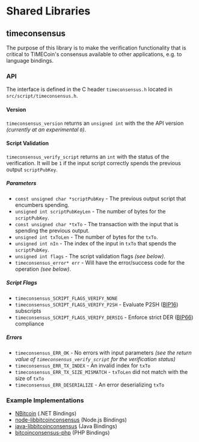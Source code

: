 Shared Libraries
================

## timeconsensus

The purpose of this library is to make the verification functionality that is critical to TIMECoin's consensus available to other applications, e.g. to language bindings.

### API

The interface is defined in the C header `timeconsensus.h` located in  `src/script/timeconsensus.h`.

#### Version

`timeconsensus_version` returns an `unsigned int` with the the API version *(currently at an experimental `0`)*.

#### Script Validation

`timeconsensus_verify_script` returns an `int` with the status of the verification. It will be `1` if the input script correctly spends the previous output `scriptPubKey`.

##### Parameters
- `const unsigned char *scriptPubKey` - The previous output script that encumbers spending.
- `unsigned int scriptPubKeyLen` - The number of bytes for the `scriptPubKey`.
- `const unsigned char *txTo` - The transaction with the input that is spending the previous output.
- `unsigned int txToLen` - The number of bytes for the `txTo`.
- `unsigned int nIn` - The index of the input in `txTo` that spends the `scriptPubKey`.
- `unsigned int flags` - The script validation flags *(see below)*.
- `timeconsensus_error* err` - Will have the error/success code for the operation *(see below)*.

##### Script Flags
- `timeconsensus_SCRIPT_FLAGS_VERIFY_NONE`
- `timeconsensus_SCRIPT_FLAGS_VERIFY_P2SH` - Evaluate P2SH ([BIP16](https://github.com/bitcoin/bips/blob/master/bip-0016.mediawiki)) subscripts
- `timeconsensus_SCRIPT_FLAGS_VERIFY_DERSIG` - Enforce strict DER ([BIP66](https://github.com/bitcoin/bips/blob/master/bip-0066.mediawiki)) compliance

##### Errors
- `timeconsensus_ERR_OK` - No errors with input parameters *(see the return value of `timeconsensus_verify_script` for the verification status)*
- `timeconsensus_ERR_TX_INDEX` - An invalid index for `txTo`
- `timeconsensus_ERR_TX_SIZE_MISMATCH` - `txToLen` did not match with the size of `txTo`
- `timeconsensus_ERR_DESERIALIZE` - An error deserializing `txTo`

### Example Implementations
- [NBitcoin](https://github.com/NicolasDorier/NBitcoin/blob/master/NBitcoin/Script.cs#L814) (.NET Bindings)
- [node-libbitcoinconsensus](https://github.com/bitpay/node-libbitcoinconsensus) (Node.js Bindings)
- [java-libbitcoinconsensus](https://github.com/dexX7/java-libbitcoinconsensus) (Java Bindings)
- [bitcoinconsensus-php](https://github.com/Bit-Wasp/bitcoinconsensus-php) (PHP Bindings)
